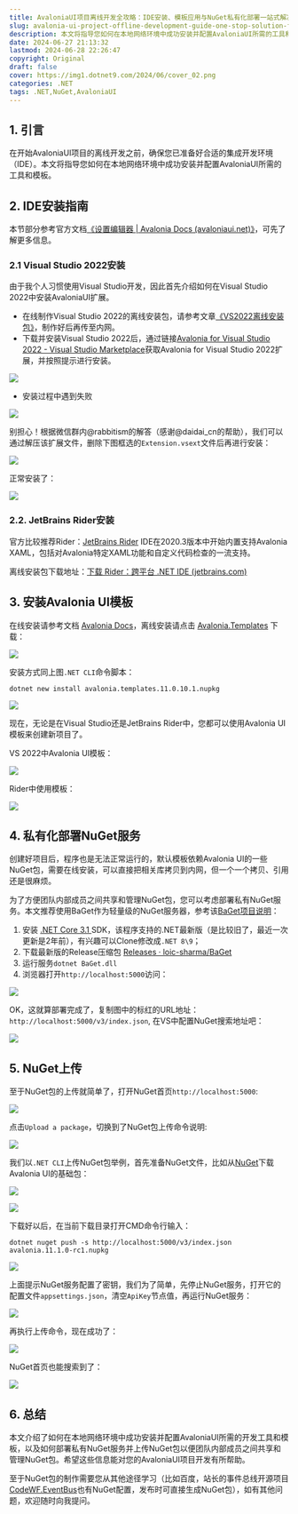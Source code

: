 ```yaml
---
title: AvaloniaUI项目离线开发全攻略：IDE安装、模板应用与NuGet私有化部署一站式解决
slug: avalonia-ui-project-offline-development-guide-one-stop-solution-for-ide-installation-template-application-and-nu-get-private-deployment
description: 本文将指导您如何在本地网络环境中成功安装并配置AvaloniaUI所需的工具和模板。
date: 2024-06-27 21:13:32
lastmod: 2024-06-28 22:26:47
copyright: Original
draft: false
cover: https://img1.dotnet9.com/2024/06/cover_02.png
categories: .NET
tags: .NET,NuGet,AvaloniaUI
---
```


## 1. 引言

在开始AvaloniaUI项目的离线开发之前，确保您已准备好合适的集成开发环境（IDE）。本文将指导您如何在本地网络环境中成功安装并配置AvaloniaUI所需的工具和模板。

## 2. IDE安装指南

本节部分参考官方文档[《设置编辑器 | Avalonia Docs (avaloniaui.net)》](https://docs.avaloniaui.net/zh-Hans/docs/get-started/set-up-an-editor)，可先了解更多信息。

### 2.1 Visual Studio 2022安装

由于我个人习惯使用Visual Studio开发，因此首先介绍如何在Visual Studio 2022中安装AvaloniaUI扩展。

- 在线制作Visual Studio 2022的离线安装包，请参考文章[《VS2022离线安装包》](https://www.cnblogs.com/sailJs/p/16864697.html)，制作好后再传至内网。
- 下载并安装Visual Studio 2022后，通过链接[Avalonia for Visual Studio 2022 - Visual Studio Marketplace](https://marketplace.visualstudio.com/items?itemName=AvaloniaTeam.AvaloniaVS)获取Avalonia for Visual Studio 2022扩展，并按照提示进行安装。

![](https://img1.dotnet9.com/2024/06/0201.jpg)

- 安装过程中遇到失败

![](https://img1.dotnet9.com/2024/06/0202.png)

别担心！根据微信群内@rabbitism的解答（感谢@daidai_cn的帮助），我们可以通过解压该扩展文件，删除下图框选的`Extension.vsext`文件后再进行安装：

![](https://img1.dotnet9.com/2024/06/0203.png)

正常安装了：

![](https://img1.dotnet9.com/2024/06/0204.png)

### 2.2. JetBrains Rider安装

官方比较推荐Rider：[JetBrains Rider](https://www.jetbrains.com/rider/) IDE在2020.3版本中开始内置支持Avalonia XAML，包括对Avalonia特定XAML功能和自定义代码检查的一流支持。

离线安装包下载地址：[下载 Rider：跨平台 .NET IDE (jetbrains.com)](https://www.jetbrains.com/zh-cn/rider/download/#section=windows)

## 3. 安装Avalonia UI模板

在线安装请参考文档 [Avalonia Docs](https://docs.avaloniaui.net/zh-Hans/docs/get-started/install)，离线安装请点击 [Avalonia.Templates](https://www.nuget.org/packages/Avalonia.Templates) 下载：

![](https://img1.dotnet9.com/2024/06/0205.png)

安装方式同上图`.NET CLI`命令脚本：

```shell
dotnet new install avalonia.templates.11.0.10.1.nupkg
```

![](https://img1.dotnet9.com/2024/06/0206.png)

现在，无论是在Visual Studio还是JetBrains Rider中，您都可以使用Avalonia UI模板来创建新项目了。

VS 2022中Avalonia UI模板：

![](https://img1.dotnet9.com/2024/06/0207.png)

Rider中使用模板：

![](https://img1.dotnet9.com/2024/06/0208.png)

## 4. 私有化部署NuGet服务

创建好项目后，程序也是无法正常运行的，默认模板依赖Avalonia UI的一些NuGet包，需要在线安装，可以直接把相关库拷贝到内网，但一个一个拷贝、引用还是很麻烦。

为了方便团队内部成员之间共享和管理NuGet包，您可以考虑部署私有NuGet服务。本文推荐使用BaGet作为轻量级的NuGet服务器，参考该[BaGet项目说明](https://github.com/loic-sharma/BaGet)：

1. 安装 [.NET Core 3.1 ](https://dotnet.microsoft.com/zh-cn/download/dotnet/3.1) SDK，该程序支持的.NET最新版（是比较旧了，最近一次更新是2年前），有兴趣可以Clone修改成`.NET 8\9`；
2. 下载最新版的Release压缩包 [Releases · loic-sharma/BaGet ](https://github.com/loic-sharma/BaGet/releases)
3. 运行服务`dotnet BaGet.dll`
4. 浏览器打开`http://localhost:5000`访问：

![](https://img1.dotnet9.com/2024/06/0209.png)

OK，这就算部署完成了，复制图中的标红的URL地址：`http://localhost:5000/v3/index.json`, 在VS中配置NuGet搜索地址吧：

![](https://img1.dotnet9.com/2024/06/0210.png)

## 5. NuGet上传

至于NuGet包的上传就简单了，打开NuGet首页`http://localhost:5000`:

![](https://img1.dotnet9.com/2024/06/0211.png)

点击`Upload a package`，切换到了NuGet包上传命令说明:

![](https://img1.dotnet9.com/2024/06/0212.png)

我们以`.NET CLI`上传NuGet包举例，首先准备NuGet文件，比如从[NuGet](https://www.nuget.org/packages?q=avalonia)下载Avalonia UI的基础包：

![](https://img1.dotnet9.com/2024/06/0213.png)

![](https://img1.dotnet9.com/2024/06/0214.png)

下载好以后，在当前下载目录打开CMD命令行输入：

```shell
dotnet nuget push -s http://localhost:5000/v3/index.json avalonia.11.1.0-rc1.nupkg
```

![](https://img1.dotnet9.com/2024/06/0215.png)

上面提示NuGet服务配置了密钥，我们为了简单，先停止NuGet服务，打开它的配置文件`appsettings.json`，清空`ApiKey`节点值，再运行NuGet服务：

![](https://img1.dotnet9.com/2024/06/0216.png)

再执行上传命令，现在成功了：

![](https://img1.dotnet9.com/2024/06/0217.png)

NuGet首页也能搜索到了：

![](https://img1.dotnet9.com/2024/06/0218.png)

## 6. 总结

本文介绍了如何在本地网络环境中成功安装并配置AvaloniaUI所需的开发工具和模板，以及如何部署私有NuGet服务并上传NuGet包以便团队内部成员之间共享和管理NuGet包。希望这些信息能对您的AvaloniaUI项目开发有所帮助。

至于NuGet包的制作需要您从其他途径学习（比如百度，站长的事件总线开源项目[CodeWF.EventBus](https://github.com/dotnet9/CodeWF.EventBus)也有NuGet配置，发布时可直接生成NuGet包），如有其他问题，欢迎随时向我提问。

